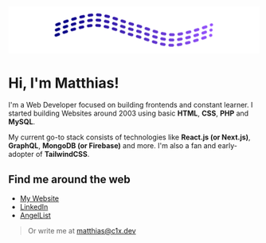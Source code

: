 ![alt text](https://github.com/mattkraemer/mattkraemer/blob/main/src/g858.png?raw=true)

# Hi, I'm Matthias!

I'm a Web Developer focused on building frontends and constant learner. I started building Websites around 2003 using basic **HTML**, **CSS**, **PHP** and **MySQL**.

My current go-to stack consists of technologies like **React.js (or Next.js)**, **GraphQL**, **MongoDB (or Firebase)** and more. I'm also a fan and early-adopter of **TailwindCSS**.

## Find me around the web

- [My Website](https://www.c1x.dev)
- [LinkedIn](www.linkedin.com/in/matthias-kraemer1)
- [AngelList](https://angel.co/u/mattkraemer)


> Or write me at matthias@c1x.dev
